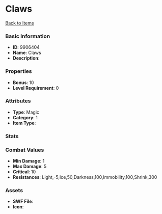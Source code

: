 # Claws



[Back to Items](../items.md)

### Basic Information

- **ID**: 9906404
- **Name**: Claws
- **Description**: 

### Properties

- **Bonus**: 10
- **Level Requirement**: 0

### Attributes

- **Type**: Magic
- **Category**: 1
- **Item Type**: 

### Stats


### Combat Values

- **Min Damage**: 1
- **Max Damage**: 5
- **Critical**: 10
- **Resistances**: Light,-5,Ice,50,Darkness,100,Immobility,100,Shrink,300

### Assets

- **SWF File**: 
- **Icon**: 

